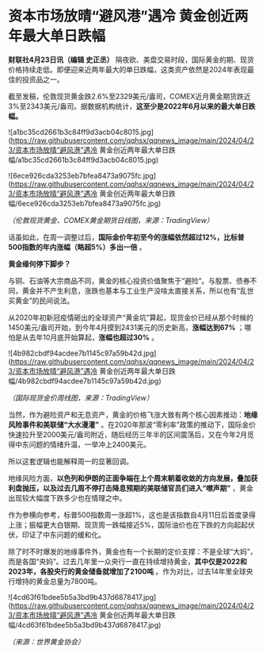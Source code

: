 # 资本市场放晴“避风港”遇冷 黄金创近两年最大单日跌幅

**财联社4月23日讯（编辑 史正丞）**
隔夜欧、美盘交易时段，国际黄金的期、现货价格持续走低。即便迎来近两年最大的单日跌幅，这类资产依然是2024年表现最佳的投资品之一。

截至发稿，伦敦现货黄金跌2.6%至2329美元/盎司，COMEX近月黄金期货跌近3%至2343美元/盎司。据数据机构统计，**这至少是2022年6月以来的最大单日跌幅。**

![a1bc35cd2661b3c84ff9d3acb04c8015.jpg](https://raw.githubusercontent.com/qqhsx/qqnews_image/main/2024/04/23/资本市场放晴“避风港”遇冷 黄金创近两年最大单日跌幅/a1bc35cd2661b3c84ff9d3acb04c8015.jpg)

![6ece926cda3253eb7bfea8473a9075fc.jpg](https://raw.githubusercontent.com/qqhsx/qqnews_image/main/2024/04/23/资本市场放晴“避风港”遇冷 黄金创近两年最大单日跌幅/6ece926cda3253eb7bfea8473a9075fc.jpg)

_（伦敦现货黄金、COMEX黄金期货日线图，来源：TradingView）_

话虽如此，在周一调整过后，**国际金价年初至今的涨幅依然超过12%，比标普500指数的年内涨幅（略超5%）多出一倍** 。

**黄金缘何停下脚步？**

与铜、石油等大宗商品不同，黄金的核心投资价值聚焦于“避险”。与股票、债券不同，黄金并不产生利息，涨跌也基本与工业生产没啥太直接关系，所以也有“乱世买黄金”的民间说法。

从2020年初新冠疫情砸出的全球资产“黄金坑”算起，现货金价已经从那个时候的1450美元/盎司开始，到今年4月摸到2431美元的历史新高，**涨幅达到67%**
；哪怕是从去年10月底开始算起，**涨幅也超过30%** 。

![4b982cbdf94acdee7b1145c97a59b42d.jpg](https://raw.githubusercontent.com/qqhsx/qqnews_image/main/2024/04/23/资本市场放晴“避风港”遇冷 黄金创近两年最大单日跌幅/4b982cbdf94acdee7b1145c97a59b42d.jpg)

_（国际现货金价周线图，来源：TradingView）_

当然，作为避险资产和无息资产，黄金的价格飞涨大致有两个核心因素推动：**地缘风险事件和美联储“大水漫灌”**
。在2020年那波“零利率”政策的推动下，国际金价快速拉升至2000美元/盎司附近，随后经历三年半的区间震荡后，又在今年2月觅得中东问题的情绪升温，一举冲上2400美元。

所以这套逻辑也能解释周一的显著回调。

地缘风险方面，**以色列和伊朗的正面争端在上个周末朝着收敛的方向发展，叠加获利盘抛压，以及过去几周不停打击降息预期的美联储官员们进入“噤声期”**
，黄金出现较大幅度下跌多少也在情理之中。

作为参横向参考，标普500指数周一涨超1%，这也是该指数自4月11日后首度录得上涨；振幅更大白银期、现货周一跌幅接近5%，国际油价也在下跌的方向起起伏伏，印证了中东问题的缓和化。

除了时不时爆发的地缘事件外，黄金也有一个长期的定价支撑：不是全球“大妈”，而是各国“央妈”。过去几年里一众央行一直在持续增持黄金，**其中仅是2022和2023年，各股央行的黄金储备就增加了2100吨**
。作为对比，过去14年里全球央行增持的黄金总量为7800吨。

![4cd63f61bdee5b5a3bd9b437d6878417.jpg](https://raw.githubusercontent.com/qqhsx/qqnews_image/main/2024/04/23/资本市场放晴“避风港”遇冷 黄金创近两年最大单日跌幅/4cd63f61bdee5b5a3bd9b437d6878417.jpg)

 _（来源：世界黄金协会）_

